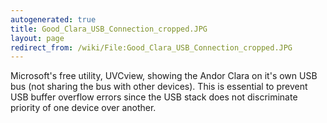 ```yaml
---
autogenerated: true
title: Good_Clara_USB_Connection_cropped.JPG
layout: page
redirect_from: /wiki/File:Good_Clara_USB_Connection_cropped.JPG
---
```


Microsoft's free utility, UVCview, showing the Andor Clara on it's own
USB bus (not sharing the bus with other devices). This is essential to
prevent USB buffer overflow errors since the USB stack does not
discriminate priority of one device over another.
